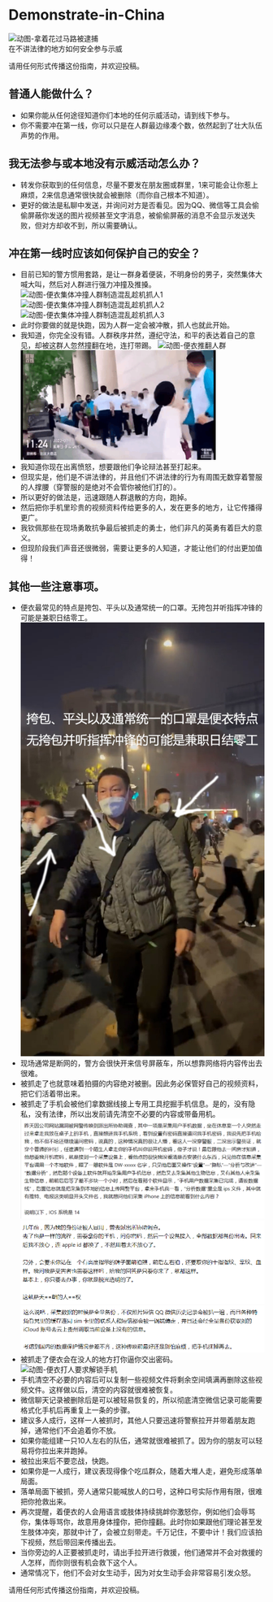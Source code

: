 # Demonstrate-in-China
![动图-拿着花过马路被逮捕](pics/拿着花过马路被逮捕.gif)  
在不讲法律的地方如何安全参与示威

请用任何形式传播这份指南，并欢迎投稿。

## 普通人能做什么？
* 如果你能从任何途径知道你们本地的任何示威活动，请到线下参与。
* 你不需要冲在第一线，你可以只是在人群最边缘凑个数，依然起到了壮大队伍声势的作用。

## 我无法参与或本地没有示威活动怎么办？
* 转发你获取到的任何信息，尽量不要发在朋友圈或群里，1来可能会让你惹上麻烦，2来信息通常很快就会被删除（而你自己根本不知道）。
* 更好的做法是私聊中发送，并询问对方是否看见。因为QQ、微信等工具会偷偷屏蔽你发送的图片视频甚至文字消息，被偷偷屏蔽的消息不会显示发送失败，但对方却收不到，所以需要确认。

## 冲在第一线时应该如何保护自己的安全？
* 目前已知的警方惯用套路，是让一群身着便装，不明身份的男子，突然集体大喊大叫，然后对人群进行强力冲撞及推搡。
![动图-便衣集体冲撞人群制造混乱趁机抓人1](pics/便衣集体冲撞人群制造混乱趁机抓人1.gif)  
![动图-便衣集体冲撞人群制造混乱趁机抓人2](pics/便衣集体冲撞人群制造混乱趁机抓人2.gif)  
![动图-便衣集体冲撞人群制造混乱趁机抓人3](pics/便衣集体冲撞人群制造混乱趁机抓人3.gif)  
* 此时你要做的就是快跑，因为人群一定会被冲散，抓人也就此开始。
* 我知道，你完全没有错。人群秩序井然，遵纪守法，和平的表达着自己的意见，却被这群人忽然撞翻在地，连打带踢。
![动图-便衣推翻人群](pics/便衣推翻人群.gif)  
![动图-便衣打人](pics/便衣打人.gif)  
* 我知道你现在出离愤怒，想要跟他们争论辩法甚至打起来。
* 但现实是，他们是不讲法律的，并且他们不讲法律的行为有周围无数穿着警服的人撑腰（穿警服的是绝对不会管你被他们打的）。
* 所以更好的做法是，迅速跟随人群退散的方向，跑掉。
* 然后把你手机里珍贵的视频资料传给更多的人，发在更多的地方，让它传播得更广。
* 我钦佩那些在现场勇敢抗争最后被抓走的勇士，他们非凡的英勇有着巨大的意义。
* 但现阶段我们声音还很微弱，需要让更多的人知道，才能让他们的付出更加值得！

## 其他一些注意事项。
* 便衣最常见的特点是挎包、平头以及通常统一的口罩。无挎包并听指挥冲锋的可能是兼职日结零工。
![图片-便衣特点](pics/便衣特点.jpg)  
* 现场通常是断网的，警方会很快开来信号屏蔽车，所以想靠网络将内容传出去很难。
* 被抓走了也就意味着拍摄的内容绝对被删。因此务必保管好自己的视频资料，把它们活着带出来。
* 被抓走了手机会被他们拿数据线接上专用工具挖掘手机信息。是的，没有隐私，没有法律，所以出发前请先清空不必要的内容或带备用机。
![图片-采集手机数据1](pics/采集手机数据1.png)  
![图片-采集手机数据2](pics/采集手机数据2.png)  
![图片-采集手机数据3](pics/采集手机数据3.png)  
* 被抓走了便衣会在没人的地方打你逼你交出密码。
![动图-便衣打人要求解锁手机](pics/便衣打人要求解锁手机.gif)  
* 手机清空不必要的内容后可以复制一些视频文件将剩余空间填满再删除这些视频文件。这样做以后，清空的内容就很难被恢复。
* 微信聊天记录被删除后是可以被轻易恢复的，所以彻底清空微信记录可能需要格式化手机后再重复上一条的步骤。
* 建议多人成行，这样一人被抓时，其他人只要迅速将警察拉开并带着朋友跑掉，通常他们不会追着你不放。
* 如果你能组建一只10人左右的队伍，通常就很难被抓了。因为你的朋友可以轻易将你拉出来并跑掉。
* 被拉出来后不要恋战，快跑。
* 如果你是一人成行，建议表现得像个吃瓜群众，随着大堆人走，避免形成落单局面。
* 落单局面下被抓，旁人通常只能喊放人的口号，这种口号实际作用有限，很难把你抢救出来。
* 再次提醒，着便衣的人会用语言或肢体持续挑衅你激怒你，例如他们会辱骂你，集体辱骂你，故意用身体撞你，把你撞翻。此时你如果跟他们理论甚至发生肢体冲突，那就中计了，会被立刻带走。千万记住，不要中计！我们应该拍下视频，然后带回来传播出去。
* 当你旁边的人正要被抓走时，请出手拉开进行救援，他们通常并不会对救援的人怎样，而你则很有机会救下这个人。
* 通常情况下，他们不会对女生动手，因为对女生动手会非常容易引发众怒。

请用任何形式传播这份指南，并欢迎投稿。

